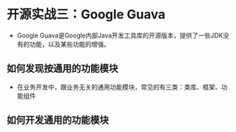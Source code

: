 # 开源实战三：Google Guava

+ Google Guava是Google内部Java开发工具库的开源版本，提供了一些JDK没有的功能，以及某些功能的增强。

## 如何发现按通用的功能模块

+ 在业务开发中，跟业务无关的通用功能模块，常见的有三类：类库、框架、功能组件

## 如何开发通用的功能模块

